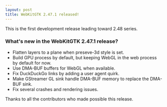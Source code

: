 ```yaml
---
layout: post
title: WebKitGTK 2.47.1 released!
---
```


This is the first development release leading toward 2.48 series.

### What's new in the WebKitGTK 2.47.1 release?

 - Flatten layers to a plane when preseve-3d style is set.
 - Build GPU process by default, but keeping WebGL in the web process by default for now.
 - Use DMA-BUF buffers for WebGL when available.
 - Fix DuckDuckGo links by adding a user agent quirk.
 - Make GStreamer GL sink handle DMA-BUF memory to replace the DMA-BUF sink.
 - Fix several crashes and rendering issues.

Thanks to all the contributors who made possible this release.
